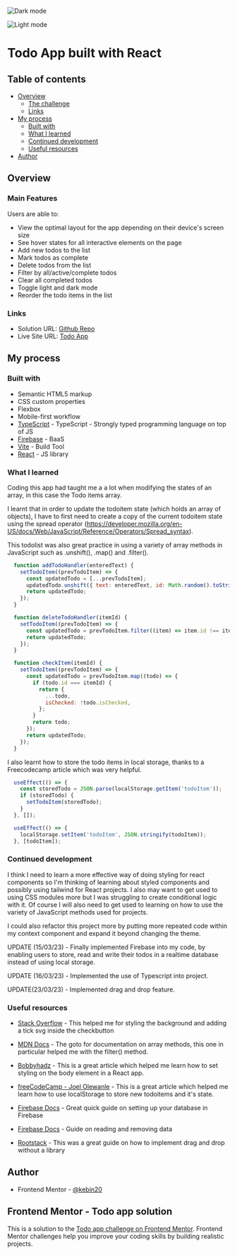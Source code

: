 ![Dark mode](./screenshots/todo-dark.png)

![Light mode](./screenshots/todo-light.png)

# Todo App built with React 

## Table of contents

- [Overview](#overview)
  - [The challenge](#the-challenge)
  - [Links](#links)
- [My process](#my-process)
  - [Built with](#built-with)
  - [What I learned](#what-i-learned)
  - [Continued development](#continued-development)
  - [Useful resources](#useful-resources)
- [Author](#author)

## Overview

### Main Features

Users are able to:

- View the optimal layout for the app depending on their device's screen size
- See hover states for all interactive elements on the page
- Add new todos to the list
- Mark todos as complete
- Delete todos from the list
- Filter by all/active/complete todos
- Clear all completed todos
- Toggle light and dark mode
- Reorder the todo items in the list

### Links

- Solution URL: [Github Repo](https://github.com/kebin20/todo-app-react)
- Live Site URL: [Todo App](https://sunny-griffin-804c1b.netlify.app/)

## My process

### Built with

- Semantic HTML5 markup
- CSS custom properties
- Flexbox
- Mobile-first workflow
- [TypeScript](https://www.typescriptlang.org/) - TypeScript - Strongly typed programming language on top of JS
- [Firebase](https://firebase.google.com/) - BaaS
- [Vite](https://vitejs.dev/) - Build Tool
- [React](https://reactjs.org/) - JS library

### What I learned

Coding this app had taught me a a lot when modifying the states of an array, in this case the Todo items array. 

I learnt that in order to update the todoitem state (which holds an array of objects), I have to first need to create a copy of the current todoitem state using the spread operator (https://developer.mozilla.org/en-US/docs/Web/JavaScript/Reference/Operators/Spread_syntax). 

This todolist was also great practice in using a variety of array methods in JavaScript  such as .unshift(), .map() and .filter(). 


```jsx
  function addTodoHandler(enteredText) {
    setTodoItem((prevTodoItem) => {
      const updatedTodo = [...prevTodoItem];
      updatedTodo.unshift({ text: enteredText, id: Math.random().toString() });
      return updatedTodo;
    });
  }

  function deleteTodoHandler(itemId) {
    setTodoItem((prevTodoItem) => {
      const updatedTodo = prevTodoItem.filter((item) => item.id !== itemId);
      return updatedTodo;
    });
  }

  function checkItem(itemId) {
    setTodoItem((prevTodoItem) => {
      const updatedTodo = prevTodoItem.map((todo) => {
        if (todo.id === itemId) {
          return {
            ...todo,
            isChecked: !todo.isChecked,
          };
        }
        return todo;
      });
      return updatedTodo;
    });
  }
```

I also learnt how to store the todo items in local storage, thanks to a Freecodecamp article which was very helpful.

```jsx
  useEffect(() => {
    const storedTodo = JSON.parse(localStorage.getItem('todoItem'));
    if (storedTodo) {
      setTodoItem(storedTodo);
    }
  }, []);

  useEffect(() => {
    localStorage.setItem('todoItem', JSON.stringify(todoItem));
  }, [todoItem]);
```

### Continued development

I think I need to learn a more effective way of doing styling for react components so I'm thinking of learning about styled components and possibly using tailwind for React projects. I also may want to get used to using CSS modules more but I was struggling to create conditional logic with it. 
Of course I will also need to get used to learning on how to use the variety of JavaScript methods used for projects.

I could also refactor this project more by putting more repeated code within my context component and expand it beyond changing the theme.

UPDATE (15/03/23) - Finally implemented Firebase into my code, by enabling users to store, read and write their todos in a realtime database instead of using local storage. 

UPDATE (16/03/23) - Implemented the use of Typescript into project. 

UPDATE(23/03/23) - Implemented drag and drop feature.

### Useful resources

- [Stack Overflow](https://stackoverflow.com/questions/52950627/inline-style-in-react-background-linear-gradient) - This helped me for styling the background and adding a tick svg inside the checkbutton

- [MDN Docs](https://developer.mozilla.org/en-US/docs/Web/JavaScript/Reference/Global_Objects/Array/filter) - The goto for documentation on array methods, this one in particular helped me with the filter() method.

- [Bobbyhadz](https://bobbyhadz.com/blog/react-set-body-style) - This is a great article which helped me learn how to set styling on the body element in a React app.

- [freeCodeCamp - Joel Olewanle](https://www.freecodecamp.org/news/how-to-use-localstorage-with-react-hooks-to-set-and-get-items/) - This is a great article which helped me learn how to use localStorage to store new todoitems and it's state.

- [Firebase Docs](https://firebase.google.com/docs/database/web/start) - Great quick guide on setting up your database in Firebase

- [Firebase Docs](https://firebase.google.com/docs/database/web/read-and-write) - Guide on reading and removing data

- [Rootstack](https://rootstack.com/en/blog/how-do-i-use-drag-and-drop-react) - This was a great guide on how to implement drag and drop without a library

## Author

- Frontend Mentor - [@kebin20](https://www.frontendmentor.io/profile/kebin20)

## Frontend Mentor - Todo app solution

This is a solution to the [Todo app challenge on Frontend Mentor](https://www.frontendmentor.io/challenges/todo-app-Su1_KokOW). Frontend Mentor challenges help you improve your coding skills by building realistic projects. 

  <!-- /* Fetching todo function (USING localStorage)*/

  // useEffect(() => {
  //   const storedTodo = JSON.parse(localStorage.getItem("todoItem"));
  //   if (storedTodo) {
  //     setTodoItem(storedTodo);
  //   }
  // }, []);

  // useEffect(() => {
  //   localStorage.setItem("todoItem", JSON.stringify(todoItem));
  // }, [todoItem]); -->





